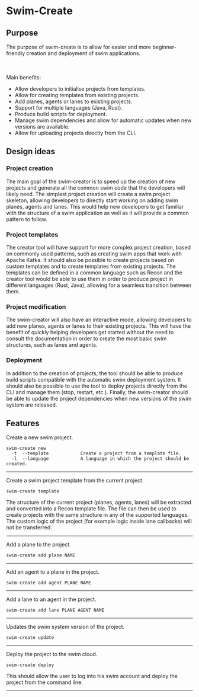 # Swim-Create

## Purpose
The purpose of swim-create is to allow for easier and more beginner-friendly creation and deployment of swim applications.

<br><br>
Main benefits:

* Allow developers to initialise projects from templates.
* Allow for creating templates from existing projects.
* Add planes, agents or lanes to existing projects.
* Support for multiple languages (Java, Rust).
* Produce build scripts for deployment.
* Manage swim dependencies and allow for automatic updates when new versions are available.
* Allow for uploading projects directly from the CLI.

## Design ideas

### Project creation

The main goal of the swim-creator is to speed up the creation of new projects and generate all the common swim code that 
the developers will likely need. 
The simplest project creation will create a swim project skeleton, allowing developers to directly
start working on adding swim planes, agents and lanes. 
This would help new developers to get familiar with the structure of a swim application as well as it will provide a common
pattern to follow.

### Project templates

The creator tool will have support for more complex project creation, based on commonly used patterns,
such as creating swim apps that work with Apache Kafka.
It should also be possible to create projects based on custom templates and to create templates from existing projects.
The templates can be defined in a common language such as Recon and the creator tool would be able to use them in order to
produce project in different languages (Rust, Java), allowing for a seamless transition between them.

### Project modification

The swim-creator will also have an interactive mode, allowing developers to add new planes, agents or lanes
to their existing projects. This will have the benefit of quickly helping developers get started without the need to 
consult the documentation in order to create the most basic swim structures, such as lanes and agents.

### Deployment

In addition to the creation of projects, the tool should be able to produce build scripts compatible with the automatic
swim deployment system. 
It should also be possible to use the tool to deploy projects directly from the CLI and manage them (stop, restart, etc.).
Finally, the swim-creator should be able to update the project dependencies when new versions of the 
swim system are released.

## Features

Create a new swim project.
```
swim-create new                          
  -t  --template            Create a project from a template file.
  -l  --language            A language in which the project should be created.
```
<hr>
Create a swim project template from the current project. 

```
swim-create template   
```

The structure of the current project (planes, agents, lanes) will be extracted and converted into a Recon template file.
The file can then be used to create projects with the same structure in any of the supported languages.
The custom logic of the project (for example logic inside lane callbacks) will not be transferred.
<hr>
Add a plane to the project.

```
swim-create add plane NAME
```
<hr>
Add an agent to a plane in the project.

```
swim-create add agent PLANE NAME
```
<hr>
Add a lane to an agent in the project.

```
swim-create add lane PLANE AGENT NAME
```
<hr>
Updates the swim system version of the project.

```
swim-create update
```
<hr>
Deploy the project to the swim cloud.

```
swim-create deploy
```
This should allow the user to log into his swim account and deploy the project from the command line.
<hr>
